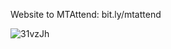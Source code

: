 Website to MTAttend: bit.ly/mtattend

![31vzJh](https://github.com/user-attachments/assets/bfdac922-c4ba-4035-85a4-cd81b2c5007a)
